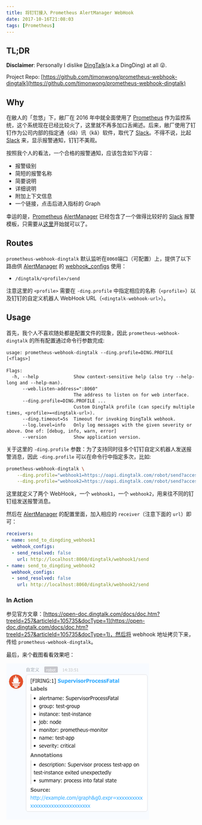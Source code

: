 ```yaml
---
title: 将钉钉接入 Prometheus AlertManager WebHook
date: 2017-10-16T21:08:03
tags: [Prometheus]
---
```


## TL;DR

**Disclaimer**: Personally I dislike [DingTalk]\(a.k.a DingDing\) at all 😜.

Project Repo: [https://github.com/timonwong/prometheus-webhook-dingtalk](https://github.com/timonwong/prometheus-webhook-dingtalk)

<!--more-->

## Why

在敝人的「忽悠」下，敝厂在 2016 年中就全面使用了 [Prometheus] 作为监控系统，这个系统现在已经比较火了，这里就不再多加口舌阐述。后来，敝厂使用了钉钉作为公司内部的指定通（dă）讯（kă）软件，取代了 [Slack]。不得不说，比起 [Slack] 来，显示报警通知，钉钉不美观。

按照我个人的看法，一个合格的报警通知，应该包含如下内容：

- 报警级别
- 简短的报警名称
- 简要说明
- 详细说明
- 附加上下文信息
- 一个链接，点击后进入指标的 Graph

幸运的是，[Prometheus] [AlertManager] 已经包含了一个做得比较好的 [Slack] 报警模板，只需要从[这里](https://github.com/prometheus/docs/blob/db2a09a8a7e193d6e474f37055908a6d432b88b5/content/docs/alerting/configuration.md#webhook_config)开始就可以了。

## Routes

`prometheus-webhook-dingtalk` 默认监听在`8060`端口（可配置）上，提供了以下路由供 [AlertManager] 的 [webhook_configs](https://prometheus.io/docs/alerting/configuration/#<webhook_config>) 使用：

- `/dingtalk/<profile>/send`

注意这里的 `<profile>` 需要在 `-ding.profile` 中指定相应的名称（`<profile>`）以及钉钉的自定义机器人 WebHook URL（`<dingtalk-webhook-url>`）。

## Usage

首先，我个人不喜欢随处都是配置文件的现象，因此 `prometheus-webhook-dingtalk` 的所有配置通过命令行参数完成:

```
usage: prometheus-webhook-dingtalk --ding.profile=DING.PROFILE [<flags>]

Flags:
  -h, --help             Show context-sensitive help (also try --help-long and --help-man).
      --web.listen-address=":8060"
                         The address to listen on for web interface.
      --ding.profile=DING.PROFILE ...
                         Custom DingTalk profile (can specify multiple times, <profile>=<dingtalk-url>).
      --ding.timeout=5s  Timeout for invoking DingTalk webhook.
      --log.level=info   Only log messages with the given severity or above. One of: [debug, info, warn, error]
      --version          Show application version.
```

关于这里的 `-ding.profile` 参数：为了支持同时往多个钉钉自定义机器人发送报警消息，因此 `-ding.profile` 可以在命令行中指定多次，比如:

```bash
prometheus-webhook-dingtalk \
    --ding.profile="webhook1=https://oapi.dingtalk.com/robot/send?access_token=xxxxxxxxxxxx" \
    --ding.profile="webhook2=https://oapi.dingtalk.com/robot/send?access_token=yyyyyyyyyyy"
```

这里就定义了两个 WebHook，一个 `webhook1`，一个 `webhook2`，用来往不同的钉钉组发送报警消息。

然后在 [AlertManager] 的配置里面，加入相应的 `receiver`（注意下面的 `url`）即可：

```yaml
receivers:
- name: send_to_dingding_webhook1
  webhook_configs:
  - send_resolved: false
    url: http://localhost:8060/dingtalk/webhook1/send
- name: send_to_dingding_webhook2
  webhook_configs:
  - send_resolved: false
    url: http://localhost:8060/dingtalk/webhook2/send
```

### In Action

参见官方文章：[https://open-doc.dingtalk.com/docs/doc.htm?treeId=257&articleId=105735&docType=1](https://open-doc.dingtalk.com/docs/doc.htm?treeId=257&articleId=105735&docType=1)，然后将 webhook 地址拷贝下来，传给 `prometheus-webhook-dingtalk`。

最后，来个截图看看效果吧：

![](/images/2016-10-16-dingtalk-in-action.png)


[Slack]: https://slack.com
[Prometheus]: https://prometheus.io
[AlertManager]: https://github.com/prometheus/alertmanager
[DingTalk]: https://www.dingtalk.com
